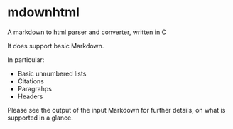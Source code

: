# mdownhtml
A markdown to html parser and converter, written in C

It does support basic Markdown.

In particular:
* Basic unnumbered lists
* Citations
* Paragrahps
* Headers

Please see the output of the input Markdown for further details, on what is supported in a glance.

